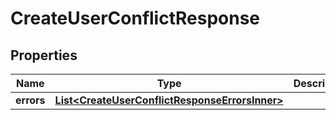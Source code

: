 

# CreateUserConflictResponse


## Properties

| Name | Type | Description | Notes |
|------------ | ------------- | ------------- | -------------|
|**errors** | [**List&lt;CreateUserConflictResponseErrorsInner&gt;**](CreateUserConflictResponseErrorsInner.md) |  |  [optional] |



